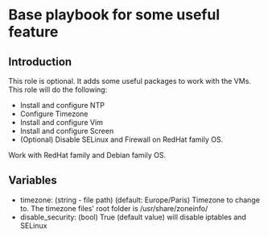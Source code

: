 # Base playbook for some useful feature

## Introduction

This role is optional. It adds some useful packages to work with the VMs.
This role will do the following:

  - Install and configure NTP
  - Configure Timezone
  - Install and configure Vim
  - Install and configure Screen
  - (Optional) Disable SELinux and Firewall on RedHat family OS.

Work with RedHat family and Debian family OS.

## Variables

 - timezone: (string - file path) (default: Europe/Paris) Timezone to change to.
             The timezone files' root folder is /usr/share/zoneinfo/
 - disable_security: (bool) True (default value) will disable iptables and SELinux
